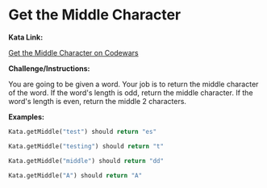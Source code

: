 # Get the Middle Character

**Kata Link:** 

[Get the Middle Character on Codewars](https://www.codewars.com/kata/56747fd5cb988479af000028/train/python)

**Challenge/Instructions:**

You are going to be given a word. Your job is to return the middle character of the word. If the word's length is odd, return the middle character. If the word's length is even, return the middle 2 characters.

**Examples:**

```python
Kata.getMiddle("test") should return "es"

Kata.getMiddle("testing") should return "t"

Kata.getMiddle("middle") should return "dd"

Kata.getMiddle("A") should return "A"